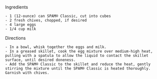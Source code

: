 Ingredients

    - 1 (12-ounce) can SPAM® Classic, cut into cubes
    - 2 fresh chives, chopped, if desired
    - 4 large eggs
    - 1/4 cup milk

Directions

    - In a bowl, whisk together the eggs and milk.
    - In a greased skillet, cook the egg mixture over medium-high heat, pulling with a spatula to allow the liquid to contact the skillet surface, until desired doneness.
    - Add the SPAM® Classic to the skillet and reduce the heat, gently stirring the mixture until the SPAM® Classic is heated thoroughly. Garnish with chives.

<!---
hypoalgesia/hypoalgesia is a ✨ special ✨ repository because its `README.md` (this file) appears on your GitHub profile.
You can click the Preview link to take a look at your changes.
--->
